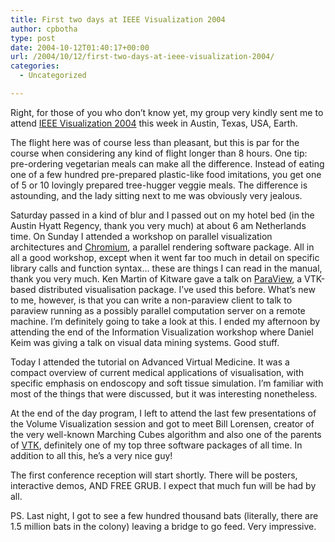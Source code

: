 ```yaml
---
title: First two days at IEEE Visualization 2004
author: cpbotha
type: post
date: 2004-10-12T01:40:17+00:00
url: /2004/10/12/first-two-days-at-ieee-visualization-2004/
categories:
  - Uncategorized

---
```

Right, for those of you who don’t know yet, my group very kindly sent me to attend [IEEE Visualization 2004][1] this week in Austin, Texas, USA, Earth.

The flight here was of course less than pleasant, but this is par for the course when considering any kind of flight longer than 8 hours. One tip: pre-ordering vegetarian meals can make all the difference. Instead of eating one of a few hundred pre-prepared plastic-like food imitations, you get one of 5 or 10 lovingly prepared tree-hugger veggie meals. The difference is astounding, and the lady sitting next to me was obviously very jealous.

Saturday passed in a kind of blur and I passed out on my hotel bed (in the Austin Hyatt Regency, thank you very much) at about 6 am Netherlands time. On Sunday I attended a workshop on parallel visualization architectures and [Chromium][2], a parallel rendering software package. All in all a good workshop, except when it went far too much in detail on specific library calls and function syntax… these are things I can read in the manual, thank you very much. Ken Martin of Kitware gave a talk on [ParaView][3], a VTK-based distributed visualisation package. I’ve used this before. What’s new to me, however, is that you can write a non-paraview client to talk to paraview running as a possibly parallel computation server on a remote machine. I’m definitely going to take a look at this. I ended my afternoon by attending the end of the Information Visualization workshop where Daniel Keim was giving a talk on visual data mining systems. Good stuff.

Today I attended the tutorial on Advanced Virtual Medicine. It was a compact overview of current medical applications of visualisation, with specific emphasis on endoscopy and soft tissue simulation. I’m familiar with most of the things that were discussed, but it was interesting nonetheless.

At the end of the day program, I left to attend the last few presentations of the Volume Visualization session and got to meet Bill Lorensen, creator of the very well-known Marching Cubes algorithm and also one of the parents of [VTK][4], definitely one of my top three software packages of all time. In addition to all this, he’s a very nice guy!

The first conference reception will start shortly. There will be posters, interactive demos, AND FREE GRUB. I expect that much fun will be had by all.

PS. Last night, I got to see a few hundred thousand bats (literally, there are 1.5 million bats in the colony) leaving a bridge to go feed. Very impressive.

 [1]: http://vis.computer.org/vis2004/
 [2]: http://chromium.sourceforge.net/
 [3]: http://www.paraview.org/
 [4]: http://www.vtk.org/
